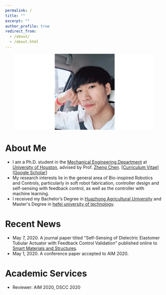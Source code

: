 ```yaml
---
permalink: /
title: ""
excerpt: ""
author_profile: true
redirect_from: 
  - /about/
  - /about.html
---
```


<p align="center">
  <img src="https://github.com/ShengbinWang/shengbinwang.github.io/blob/master/files/shengbinwang1.jpg" alt="Photo" style="width: 450px;"/> 
</p>

# About Me
* I am a Ph.D. student in the [Mechanical Engineering Department](http://www.me.uh.edu//) at [University of Houston](https://www.uh.edu/), advised by Prof. [Zheng Chen](http://brcl.me.uh.edu/). [[Curriculum Vitae](http://www.me.uh.edu/sites/me-new/files/faculty/chen-zheng/chen_zheng.pdf)] [[Google Scholar](https://scholar.google.com/citations?user=edyNnjYAAAAJ&hl=en&oi=ao)]
* My research interests lie in the general area of Bio-inspired Robotics and Controls, particularly in soft robot fabrication, controller design and self-sensing with feedback control, as well as the controller with machine learning.
* I received my Bachelor’s Degree in [Huazhong Agricultural University](http://www.hzau.edu.cn/) and Master's Degree in [hefei university of technology](http://www.hfut.edu.cn/). 

# Recent News
* May 7, 2020. A journal paper titled "Self-Sensing of Dielectric Elastomer Tubular Actuator with Feedback Control Validation" published online to [Smart Materials and Structures](https://iopscience.iop.org/article/10.1088/1361-665X/ab914b).
* May 1, 2020. A conference paper accepted to AIM 2020.

# Academic Services
* Reviewer: AIM 2020, DSCC 2020
